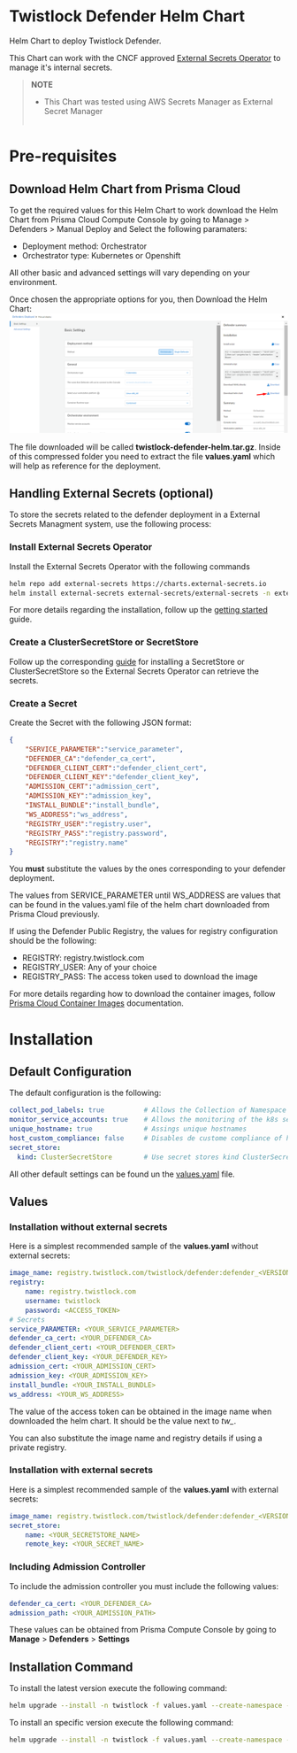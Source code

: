 # Twistlock Defender Helm Chart
Helm Chart to deploy Twistlock Defender. 

This Chart can work with the CNCF approved [External Secrets Operator](https://external-secrets.io/latest) to manage it's internal secrets.

> **NOTE**
> * This Chart was tested using AWS Secrets Manager as External Secret Manager
> <br></br>

# Pre-requisites
## Download Helm Chart from Prisma Cloud
To get the required values for this Helm Chart to work download the Helm Chart from Prisma Cloud Compute Console by going to Manage > Defenders > Manual Deploy and Select the following paramaters:

- Deployment method: Orchestrator
- Orchestrator type: Kubernetes or Openshift

All other basic and advanced settings will vary depending on your environment. 

Once chosen the appropriate options for you, then Download the Helm Chart:
![Download Helm Chart](./images/helm-download.png)

The file downloaded will be called **twistlock-defender-helm.tar.gz**. Inside of this compressed folder you need to extract the file **values.yaml** which will help as reference for the deployment.

## Handling External Secrets (optional)
To store the secrets related to the defender deployment in a External Secrets Managment system, use the following process:

### Install External Secrets Operator
Install the External Secrets Operator with the following commands
```bash
helm repo add external-secrets https://charts.external-secrets.io
helm install external-secrets external-secrets/external-secrets -n external-secrets --create-namespace
```
For more details regarding the installation, follow up the [getting started](https://external-secrets.io/latest/introduction/getting-started/) guide.

### Create a ClusterSecretStore or SecretStore
Follow up the corresponding [guide](https://external-secrets.io/latest/provider/aws-secrets-manager/) for installing a SecretStore or ClusterSecretStore so the External Secrets Operator can retrieve the secrets.

### Create a Secret
Create the Secret with the following JSON format:
```json
{
    "SERVICE_PARAMETER":"service_parameter",
    "DEFENDER_CA":"defender_ca_cert",
    "DEFENDER_CLIENT_CERT":"defender_client_cert",
    "DEFENDER_CLIENT_KEY":"defender_client_key",
    "ADMISSION_CERT":"admission_cert",
    "ADMISSION_KEY":"admission_key",
    "INSTALL_BUNDLE":"install_bundle",
    "WS_ADDRESS":"ws_address",
    "REGISTRY_USER":"registry.user",
    "REGISTRY_PASS":"registry.password",
    "REGISTRY":"registry.name"
}
```
You **must** substitute the values by the ones corresponding to your defender deployment. 

The values from SERVICE_PARAMETER until WS_ADDRESS are values that can be found in the values.yaml file of the helm chart downloaded from Prisma Cloud previously. 

If using the Defender Public Registry, the values for registry configuration should be the following:
- REGISTRY: registry.twistlock.com
- REGISTRY_USER: Any of your choice
- REGISTRY_PASS: The access token used to download the image

For more details regarding how to download the container images, follow [Prisma Cloud Container Images](https://docs.prismacloud.io/en/compute-edition/32/admin-guide/install/deploy-console/container-images) documentation.

# Installation
## Default Configuration
The default configuration is the following:
```yaml
collect_pod_labels: true          # Allows the Collection of Namespace an Deployment labels to be part of the labels detected in Prisma
monitor_service_accounts: true    # Allows the monitoring of the k8s service accounts
unique_hostname: true             # Assings unique hostnames
host_custom_compliance: false     # Disables de custome compliance of hosts
secret_store:                                 
  kind: ClusterSecretStore        # Use secret stores kind ClusterSecretStore
```
All other default settings can be found un the [values.yaml](https://github.com/PaloAltoNetworks/twistlock-defender-helm/blob/main/twistlock-defender/values.yaml) file.

## Values
### Installation without external secrets
Here is a simplest recommended sample of the **values.yaml** without external secrets:
```yaml
image_name: registry.twistlock.com/twistlock/defender:defender_<VERSION>
registry:
    name: registry.twistlock.com
    username: twistlock
    password: <ACCESS_TOKEN>
# Secrets
service_PARAMETER: <YOUR_SERVICE_PARAMETER>
defender_ca_cert: <YOUR_DEFENDER_CA>
defender_client_cert: <YOUR_DEFENDER_CERT>
defender_client_key: <YOUR_DEFENDER_KEY>
admission_cert: <YOUR_ADMISSION_CERT>
admission_key: <YOUR_ADMISSION_KEY> 
install_bundle: <YOUR_INSTALL_BUNDLE>
ws_address: <YOUR_WS_ADDRESS>
```

The value of the access token can be obtained in the image name when downloaded the helm chart. It should be the value next to *tw_*.

You can also substitute the image name and registry details if using a private registry.

### Installation with external secrets
Here is a simplest recommended sample of the **values.yaml** with external secrets:
```yaml
image_name: registry.twistlock.com/twistlock/defender:defender_<VERSION>
secret_store:
    name: <YOUR_SECRETSTORE_NAME>
    remote_key: <YOUR_SECRET_NAME>
```

### Including Admission Controller
To include the admission controller you must include the following values:
```yaml
defender_ca_cert: <YOUR_DEFENDER_CA>
admission_path: <YOUR_ADMISSION_PATH>
```
These values can be obtained from Prisma Compute Console by going to **Manage** > **Defenders** > **Settings**

## Installation Command
To install the latest version execute the following command:
```bash
helm upgrade --install -n twistlock -f values.yaml --create-namespace --repo https://paloaltonetworks.github.io/twistlock-defender-helm twistlock-defender twistlock-defender
```
To install an specific version execute the following command:
```bash
helm upgrade --install -n twistlock -f values.yaml --create-namespace --repo https://paloaltonetworks.github.io/twistlock-defender-helm --version <VERSION> twistlock-defender twistlock-defender
```
